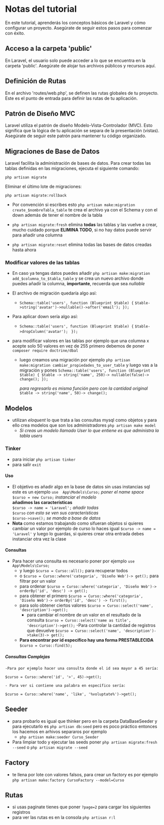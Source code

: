 # Notas del tutorial 

En este tutorial, aprenderás los conceptos básicos de Laravel y cómo configurar un proyecto. Asegúrate de seguir estos pasos para comenzar con éxito.

## Acceso a la carpeta 'public'
En Laravel, el usuario solo puede acceder a lo que se encuentra en la carpeta 'public'. Asegúrate de alojar tus archivos públicos y recursos aquí.

## Definición de Rutas

En el archivo 'routes/web.php', se definen las rutas globales de tu proyecto. Este es el punto de entrada para definir las rutas de tu aplicación.

## Patrón de Diseño MVC

Laravel utiliza el patrón de diseño Modelo-Vista-Controlador (MVC). Esto significa que la lógica de tu aplicación se separa de la presentación (vistas). Asegúrate de seguir este patrón para mantener tu código organizado.

## Migraciones de Base de Datos
Laravel facilita la administración de bases de datos. Para crear todas las tablas definidas en las migraciones, ejecuta el siguiente comando:

`php artisan migrate`

Eliminar el último lote de migraciones:

`php artisan migrate:rollback`

- Por convención si escribes esto `php artisan make:migration create_$nombreTabla_table` te crea el archivo ya con el Schema y con el down además de tener el nombre de la tabla

- `php artisan migrate:fresh` elimina **todas** las tablas y las vuelve a crear, mucho cuidado porque **ELIMINA TODO**,  si no hay datos puede servir para añadir una columna  

- `php artisan migrate:reset` elimina todas las bases de datos creadas hasta ahora

### Modificar valores de las tablas

- En caso ya tengas datos puedes añadir `php artisan make:migration add_$columna_to_$tabla_table` y se crea un nuevo archivo donde puedes añadir la columna, **importante**, recuerda  que sea _nullable_

- El archivo de migración quedaría algo así: 
    - `Schema::table('users', function (Blueprint $table) {`
`$table->string('avatar')->nullable()->after('email'); });`
- Para aplicar down sería algo así:
    - `Schema::table('users', function (Blueprint $table) {`
      `$table->dropColumn('avatar');`
       ` });`

- para modificar valores en las tablas por ejemplo que una columna x acepte solo 50 valores en vez de 255 primero debemos de poner `composer require doctrine/dbal` 
    * luego creamos una migración por ejemplo `php artisan make:migration cambiar_propiedades_to_user_table` y luego vas a la migración y pones 
    `Schema::table('users', function (Blueprint $table) {
            $table -> string('name', 250)-> nullable(false)-> change();
        });`
    
        *para regresarlo es misma función pero con la cantidad original* `$table -> string('name', 50)-> change();` 
## Modelos
- utilizan *eloquent* lo que trata a las consultas mysql como objetos y para ello crea modelos que son los administradores `php artisan make model` 
    - _Si creas un modelo llamado User lo que entiene es que administra la tabla users_

### Tinker
- para iniciar `php artisan tinker`
- para salir `exit`

#### Uso
- El objetivo es añadir algo en la base de datos sin usas instancias sql este es un ejemplo 
`use  App\Models\Curso;` _poner el name space_           
`$curso = new Curso;` _instanciar el modelo_    
**añadimos las características**    
`$curso -> name = 'Laravel';` _añadir todas_           
`$curso` _con esto se ven sus características_                                       
`$curso->save();` _se manda a base de datos_               
- **Nota** como estamos trabajando como sifueran objetos si quieres cambiar un valor por ejemplo de curso lo haces igual  `$curso -> name = 'Laravel'` y luego lo guardas, si quieres crear otra entrada debes instanciar otra vez la clase 

#### Consultas 
- Para hacer una consulta es necesario poner por ejemplo `use App\Models\Curso;`
    - y luego `$curso = Curso::all();` para recuperar todos
    - o `$curso = Curso::where('categoria', 'Diseño Web')-> get();` para filtrar por un valor
    - para ordenar  `$curso = Curso::where('categoria', 'Diseño Web')-> orderBy('id', 'desc') -> get();` 
    - para obtener el primero `$curso = Curso::where('categoria', 'Diseño Web')-> orderBy('id', 'desc') -> first();` 
    - para solo obtener ciertos valores `$curso = Curso::select('name', 'description')->get();` 
        - para cambiar el nombre de un valor en el resultado de la consulta `$curso = Curso::select('name as title', 'description')->get();`
    -Para controlar la cantidad de registros que devuelve `$curso = Curso::select('name', 'description')->take(3)-> get();`
    - **Para encontrar por id específico hay una forma PRESTABLECIDA** `$curso = Curso::find(5);`

##### Consultas Complejas
    -Para por ejemplo hacer una consulta donde el id sea mayor a 45 sería:

    $curso = Curso::where('id', '>', 45)->get(); 

    - Para ver si contiene una palabra en específico sería:

    $curso = Curso::where('name', 'like', '%voluptate%')->get(); 

## Seeder 
- para probarlo es igual que thinker pero en la carpeta DataBaseSeeder y para ejecutarlo es `php artisan db:seed` pero es poco práctico entonces los hacemos en arhivos separaros por ejemplo
    - `php artisan make:seeder Curso_Seeder`
- Para limpiar todo y ejecutar las seeds poner `php artisan migrate:fresh --seed` o `php artisan migrate --seed`

## Factory
- te llena por lote con valores falsos, para crear un factory es por ejemplo `php artisan make:factory CursoFactory --model=Curso` 

## Rutas
- si usas paginate tienes que poner `?page=2` para cargar los siguientes registros 
- para ver las rutas es en la consola `php artisan r:l`
